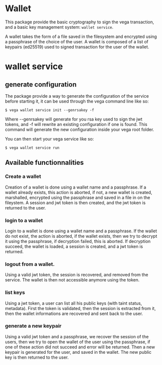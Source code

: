 Wallet
======

This package provide the basic cryptography to sign the vega transaction, and a basic key management system: `wallet service`.

A wallet takes the form of a file saved in the filesystem and encrypted using a passphrase of the choice of the user.
A wallet is composed of a list of keypairs (ed25519) used to signed transaction for the user of the wallet.

# wallet service

## generate configuration

The package provide a way to generate the configuration of the service before starting it, it can be used through the vega command line like so:
```
$ vega wallet service init --genrsakey -f
```
Where --genrsakey will generate for you rsa key used to sign the jwt tokens, and -f will rewrite an existing configuration if one is found.
This command will generate the new configuration inside your vega root folder.

You can then start your vega service like so:
```
$ vega wallet service run
```

## Available functionnalities

### Create a wallet
Creation of a wallet is done using a wallet name and a passphrase.
If a wallet already exists, this action is aborted, if not, a new wallet is created, marshalled, encrypted using the passphrase and saved in a file in on the fileystem.
A session and jwt token is then created, and the jwt token is returned to the user.

### login to a wallet
Login to a wallet is done using a wallet name and a passphrase.
If the wallet do not exist, the action is aborted, if the wallet exists, then we try to decrypt it using the passphrase, if decryption failed, this is aborted.
If decryption succeed, the wallet is loaded, a session is created, and a jwt token is returned.

### logout from a wallet.
Using a valid jwt token, the session is recovered, and removed from the service. The wallet is then not accessible anymore using the token.

### list keys
Using a jwt token, a user can list all his public keys (with taint status, metadata). First the token is validated, then the session is extracted from it, then the wallet
informations are recovered and sent back to the user.

### generate a new keypair
Using a valid jwt token and a passphrase, we recover the session of the users, then we try to open the wallet of the user using the passphrase, if one of these action did not succeed
and error will be returned. Then a new keypair is generated for the user, and saved in the wallet. The new public key is then returned to the user.
